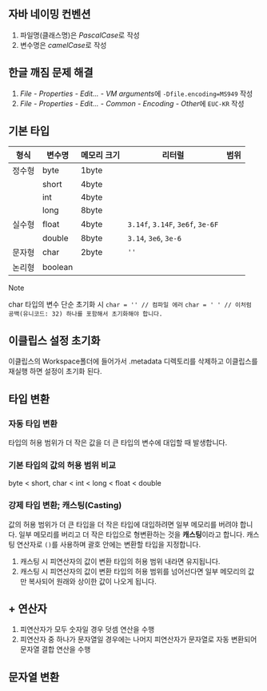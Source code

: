 ## 자바 네이밍 컨벤션
1. 파일명(클래스명)은 *PascalCase*로 작성
2. 변수명은 *camelCase*로 작성

## 한글 깨짐 문제 해결
1. *File - Properties - Edit... - VM arguments*에 `-Dfile.encoding=MS949` 작성
2. *File - Properties - Edit... - Common - Encoding - Other*에 `EUC-KR` 작성

## 기본 타입
|형식|변수명|메모리 크기|리터럴|범위|
|---|---|---|---|---|
|정수형|byte|1byte|||
||short|4byte|||
||int|4byte|||
||long|8byte|||
|실수형|float|4byte|`3.14f`, `3.14F`, `3e6f`, `3e-6F`||
||double|8byte|`3.14`, `3e6`, `3e-6`||
|문자형|char|2byte|`''`||
|논리형|boolean||||

> [!NOTE]
> char 타입의 변수 단순 초기화 시
> `char = '' // 컴파일 에러`
> `char = ' ' // 이처럼 공백(유니코드: 32) 하나를 포함해서 초기화해야 합니다.`


## 이클립스 설정 초기화

이클립스의 Workspace폴더에 들어가서
.metadata 디렉토리를 삭제하고 이클립스를 재실행 하면 설정이 초기화 된다.

## 타입 변환
### 자동 타입 변환
타입의 허용 범위가 더 작은 값을 더 큰 타입의 변수에 대입할 때 발생합니다.

### 기본 타입의 값의 허용 범위 비교
byte < short, char < int < long < float < double

### 강제 타입 변환; 캐스팅(Casting)
값의 허용 범위가 더 큰 타입을 더 작은 타입에 대입하려면 일부 메모리를 버려야 합니다.
일부 메모리를 버리고 더 작은 타입으로 형변환하는 것을 **캐스팅**이라고 합니다.
캐스팅 연산자로 `()`를 사용하며 괄호 안에는 변환할 타입을 지정합니다.

1. 캐스팅 시 피연산자의 값이 변환 타입의 허용 범위 내라면 유지됩니다.
2. 캐스팅 시 피연산자의 값이 변환 타입의 허용 범위를 넘어선다면 일부 메모리의 값만 복사되어 원래와 상이한 값이 나오게 됩니다.

## + 연산자
1. 피연산자가 모두 숫자일 경우 덧셈 연산을 수행
2. 피연산자 중 하나가 문자열일 경우에는 나머지 피연산자가 문자열로 자동 변환되어 문자열 결합 연산을 수행

## 문자열 변환
